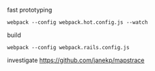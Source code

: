 fast prototyping

    webpack --config webpack.hot.config.js --watch

build

    webpack --config webpack.rails.config.js

investigate https://github.com/janekp/mapstrace

